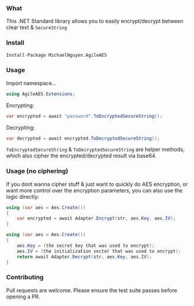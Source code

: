 ### What
This .NET Standard library allows you to easily encrypt/decrypt between clear text & `SecureString`

<TODO NUGET URL>

### Install
```bash
Install-Package MichaelNguyen.AgileAES
```

### Usage
Import namespace...
```c#
using AgileAES.Extensions;
```

Encrypting:
```c#
var encrypted = await "password".ToEncryptedSecureString();
```

Decrypting:
```c#
var decrypted = await encrypted.ToDecryptedSecureString();
```

`ToEncryptedSecureString` & `ToDecryptedSecureString` are helper methods, which also cipher the encrypted/decrypted result via base64.

### Usage (no ciphering)
If you dont wanna cipher stuff & just want to quickly do AES encryption, or want more control over the encryption parameters, you can also use the logic directly:
```c#
using (var aes = Aes.Create())
{
    var encrypted = await Adapter.Encrypt(str, aes.Key, aes.IV);
}
```
```c#
using (var aes = Aes.Create())
{
    aes.Key = (the secret key that was used to encrypt);
    aes.IV = (the initialization vector that was used to encrypt);
    return await Adapter.Decrypt(str, aes.Key, aes.IV);
}
```

### Contributing
Pull requests are welcome. Please ensure the test suite passes before opening a PR.
